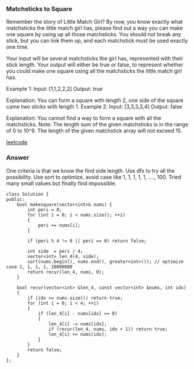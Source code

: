 ### Matchsticks to Square
Remember the story of Little Match Girl? By now, you know exactly what matchsticks the little match girl has, please find out a way you can make one square by using up all those matchsticks. You should not break any stick, but you can link them up, and each matchstick must be used exactly one time.

Your input will be several matchsticks the girl has, represented with their stick length. Your output will either be true or false, to represent whether you could make one square using all the matchsticks the little match girl has.

Example 1:
Input: [1,1,2,2,2]
Output: true

Explanation: You can form a square with length 2, one side of the square came two sticks with length 1.
Example 2:
Input: [3,3,3,3,4]
Output: false

Explanation: You cannot find a way to form a square with all the matchsticks.
Note:
The length sum of the given matchsticks is in the range of 0 to 10^9.
The length of the given matchstick array will not exceed 15.

[leetcode](https://leetcode.com/submissions/detail/108113241/)

### Answer
One criteria is that we know the find side length. Use dfs to try all the possibility. Use sort to optimize, avoid case like 1, 1, 1, 1, 1, ...., 100. Tried many small values but finally find impossible.

	class Solution {
	public:
	    bool makesquare(vector<int>& nums) {
	        int peri = 0;
	        for (int i = 0; i < nums.size(); ++i)
	        {
	            peri += nums[i];
	        }
	        
	        if (peri % 4 != 0 || peri == 0) return false;
	        
	        int side  = peri / 4;
	        vector<int> len_4(4, side);
	        sort(nums.begin(), nums.end(), greater<int>()); // optimize case 1, 1, 1, 1, 10000000
	        return recur(len_4, nums, 0);
	    }
	    
	    bool recur(vector<int> &len_4, const vector<int> &nums, int idx)
	    {
	        if (idx >= nums.size()) return true;
	        for (int i = 0; i < 4; ++i)
	        {
	            if (len_4[i] - nums[idx] >= 0)
	            {
	                len_4[i] -= nums[idx];
	                if (recur(len_4, nums, idx + 1)) return true;
	                len_4[i] += nums[idx];
	            }
	        }
	        return false;
	    }
	};
